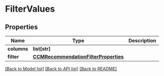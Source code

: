 # FilterValues

## Properties
Name | Type | Description | Notes
------------ | ------------- | ------------- | -------------
**columns** | **list[str]** |  | [optional] 
**filter** | [**CCMRecommendationFilterProperties**](CCMRecommendationFilterProperties.md) |  | [optional] 

[[Back to Model list]](../README.md#documentation-for-models) [[Back to API list]](../README.md#documentation-for-api-endpoints) [[Back to README]](../README.md)

